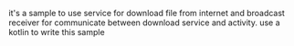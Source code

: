 it's a sample to use service for download file from internet  and broadcast receiver for communicate between download service and activity.
use a kotlin to write this sample


